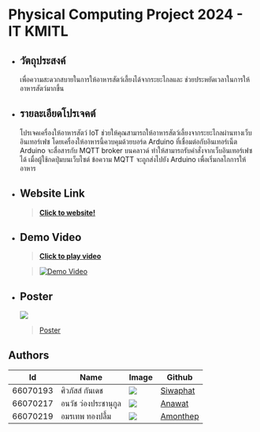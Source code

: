 #  Physical Computing Project 2024 - IT KMITL


+ ## วัตถุประสงค์
  เพื่อความสะดวกสบายในการให้อาหารสัตว์เลี้ยงได้จากระยะไกลและ ช่วยประหยัดเวลาในการให้อาหารสัตว์มากขึ้น
      
+ ## รายละเอียดโปรเจคต์
   โปรเจคเครื่องให้อาหารสัตว์ IoT ช่วยให้คุณสามารถให้อาหารสัตว์เลี้ยงจากระยะไกลผ่านทางเว็บอินเทอร์เฟซ โดยเครื่องให้อาหารนี้ควบคุมด้วยบอร์ด Arduino ที่เชื่อมต่อกับอินเทอร์เน็ต Arduino จะสื่อสารกับ MQTT broker บนคลาวด์ ทำให้สามารถรับคำสั่งจากเว็บอินเทอร์เฟซได้ เมื่อผู้ใช้กดปุ่มบนเว็บไซต์ ข้อความ MQTT จะถูกส่งไปยัง Arduino เพื่อเริ่มกลไกการให้อาหาร

+ ## Website Link
   > **[Click to website!](https://niflheimz-p.github.io/Automatic-Pet-Feeder-XD.github.io/ "Click to go to Peet")**  

+    ## Demo Video
        >**[Click to play video](https://youtu.be/VrihpKA9MAQ?si=ZQRwr_F1Q7HnONHN)**
        
     >  [![Demo Video](https://media.discordapp.net/attachments/1158975045713010698/1300842229027311789/IMG_8461.jpg?ex=67259afb&is=6724497b&hm=204022b47133bed8df15a42e7f0c2eff924a92b3092b681616bcd850c5f0aaa5&=&format=webp&width=405&height=305)](https://www.youtube.com/watch?v=VrihpKA9MAQ)
+   ## Poster
    
    <img src="https://media.discordapp.net/attachments/851282066070700082/1301907128176345088/Automatic_Pet_Feeder_XD_page-0001.jpg?ex=67262eff&is=6724dd7f&hm=1a16de182f81ddc76e061d61139276fdbbeb1bae42c0a01ba122c50e696ffdd3&=&format=webp&width=428&height=605" />

    >[Poster](Automatic-Pet-Feeder-XD.pdf)
    
## Authors

| Id       | Name                  | Image                                                                 | Github                                   |
|----------|------------------------|-----------------------------------------------------------------------|------------------------------------------|
| 66070193 | ศิวภัสส์ กันเดช       | <img src="https://media.discordapp.net/attachments/1163849458296033310/1299731873848885288/8E9F70C7-1183-4C5E-9EBE-DB8B72DEC9DF.jpg?ex=67258562&is=672433e2&hm=591b3123b2ce4970092ddb38228912a781c30d96e90712a5efc5b1d3908c0aa2&=&format=webp&width=100&height=120" /> | [Siwaphat](https://github.com/NiflheimZ-P) |
| 66070217 | อนวัช ว่องประชานุกูล  | <img src="https://media.discordapp.net/attachments/1163849458296033310/1301898549478559816/IMG_1471.jpg?ex=67262702&is=6724d582&hm=c39679a48669d3d1122c5f76dac65962e1a02921a40e7ad1eb67ddf1bf02eba5&=&format=webp&width=100&height=120" /> | [Anawat](https://github.com/66070217Aun)    |
| 66070219 | อมรเทพ ทองปลื้ม        | <img src="https://media.discordapp.net/attachments/1158975045713010698/1301898549222572072/50057.jpg?ex=67262702&is=6724d582&hm=535f743b9700d1f573983e03c8414685398c67d2f77fa67aa96b0ffaaf98ad6b&=&format=webp&width=100&height=120" /> | [Amonthep](https://github.com/66070217Aun) |
